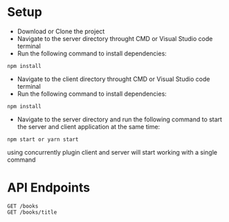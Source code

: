 # Setup

* Download or Clone the project
* Navigate to the server directory throught CMD or Visual Studio code terminal
* Run the following command to install dependencies:

```
npm install
```

* Navigate to the client directory throught CMD or Visual Studio code terminal
* Run the following command to install dependencies:

```
npm install
```

* Navigate to the server directory and run the following command to start the server and client application at the same time:

```
npm start or yarn start
```

using concurrently plugin client and server will start working with a single command


# API Endpoints
```
GET /books
GET /books/title
```

